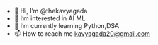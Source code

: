 - 👋 Hi, I’m @thekavyagada
- 👀 I’m interested in AI ML
- 🌱 I’m currently learning Python,DSA
- 📫 How to reach me kavyagada20@gmail.com


<!---
thekavyagada/thekavyagada is a ✨ special ✨ repository because its `README.md` (this file) appears on your GitHub profile.
You can click the Preview link to take a look at your changes.
--->
